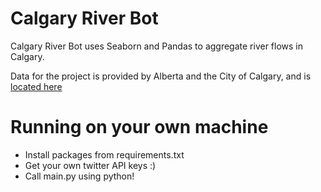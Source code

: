 # Calgary River Bot
Calgary River Bot uses Seaborn and Pandas to aggregate river flows in Calgary.

Data for the project is provided by Alberta and the City of Calgary, and is [located here](https://data.calgary.ca/resource/5fdg-ifgr)

# Running on your own machine
* Install packages from requirements.txt
* Get your own twitter API keys :)
* Call main.py using python!